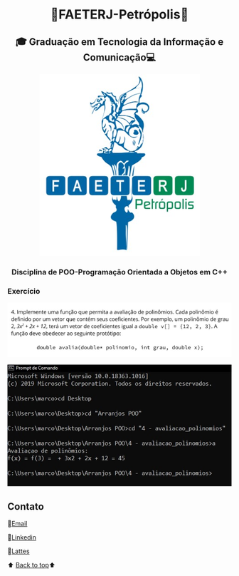 <h1 align="center"><a name="back-to-top"></a> 🐲FAETERJ-Petrópolis🐲</h1> 

<h2   align="center">🎓
    Graduação em Tecnologia da Informação e Comunicação💻</h2>
 <p align="center">
    <img src="https://github.com/marcosbarker/Exerc.-de-Prog.-Array3/blob/main/img/faeterj-logo.jpg" alt="faeterj-logo">
    </p>
<h3 align="center">
    Disciplina de POO-Programação Orientada a Objetos em C++</h3>






### Exercício



<p align="center">
    <a href="">
        <img src="https://github.com/marcosbarker/Exerc.-de-Prog.-Array3/blob/main/img/img-exerc.jpg" alt="imagem exercicio">
    </a>
    </p>




<p align="center">
    <a href="">
        <img src="https://github.com/marcosbarker/Exerc.-de-Prog.-Array3/blob/main/img/img-term.jpg" alt="imagem terminal">
    </a>
    </p>












## Contato

:e-mail:[Email](pgomes@faeterj-petropolis.edu.br)

:link:[Linkedin](https://www.linkedin.com/in/marcos-paulo-marques-corr%C3%AAa-gomes-2794271b0/)

:link:[Lattes](https://wwws.cnpq.br/cvlattesweb/PKG_MENU.menu?f_cod=A4769AB5DE3FCB49D83423E88118FAB5#)



⬆️ [Back to top](#back-to-top)⬆️ 















